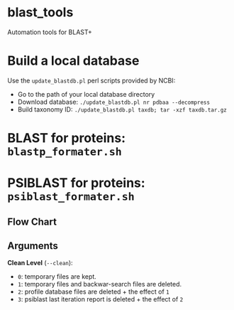 # blast_tools
Automation tools for BLAST+ 

# Build a local database
Use the `update_blastdb.pl` perl scripts provided by NCBI:
* Go to the path of your local database directory
* Download database:
`./update_blastdb.pl nr pdbaa --decompress`
* Build taxonomy ID:
`./update_blastdb.pl taxdb; tar -xzf taxdb.tar.gz`

# BLAST for proteins: `blastp_formater.sh`

# PSIBLAST for proteins: `psiblast_formater.sh`

## Flow Chart

## Arguments
**Clean Level** (`--clean`):
* `0`: temporary files are kept.
* `1`: temporary files and backwar-search files are deleted.
* `2`: profile database files are deleted + the effect of `1`
* `3`: psiblast last iteration report is deleted + the effect of `2`

